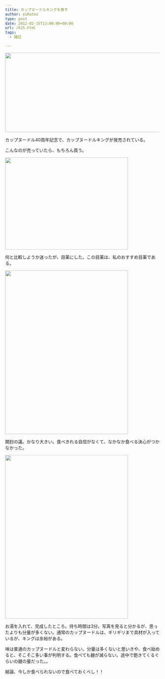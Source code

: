 ```yaml
---
title: カップヌードルキングを食す
author: eiKatou
type: post
date: 2012-02-15T13:00:00+00:00
url: /615.html
tags:
  - 雑記

---
```

[<img src="http://eikatou.net/blog/wp-content/uploads/2012/02/201202_cupnoodle0.jpg" alt="" title="201202_cupnoodle0" width="600" height="259" class="alignleft size-full wp-image-616" srcset="/uploads/2012/02/201202_cupnoodle0.jpg 600w, /uploads/2012/02/201202_cupnoodle0-300x129.jpg 300w, /uploads/2012/02/201202_cupnoodle0-500x215.jpg 500w" sizes="(max-width: 600px) 100vw, 600px" />][1]

カップヌードル40周年記念で、カップヌードルキングが発売されている。
  
こんなのが売っていたら、もちろん買う。

<!--more-->

[<img src="http://eikatou.net/blog/wp-content/uploads/2012/02/201202_cupnoodle1.jpg" alt="" title="201202_cupnoodle1" width="400" height="300" class="alignnone size-full wp-image-617" srcset="/uploads/2012/02/201202_cupnoodle1.jpg 400w, /uploads/2012/02/201202_cupnoodle1-300x225.jpg 300w" sizes="(max-width: 400px) 100vw, 400px" />][2]

何と比較しようか迷ったが、目薬にした。この目薬は、私のおすすめ目薬である。

[<img src="http://eikatou.net/blog/wp-content/uploads/2012/02/201202_cupnoodle2.jpg" alt="" title="201202_cupnoodle2" width="400" height="533" class="alignnone size-full wp-image-618" />][3]

開封の議。かなり大きい。食べきれる自信がなくて、なかなか食べる決心がつかなかった。

[<img src="http://eikatou.net/blog/wp-content/uploads/2012/02/201202_cupnoodle3.jpg" alt="" title="201202_cupnoodle3" width="400" height="533" class="alignnone size-full wp-image-619" />][4]

お湯を入れて、完成したところ。待ち時間は3分。写真を見ると分かるが、思ったよりも分量が多くない。通常のカップヌードルは、ギリギリまで具材が入っているが、キングは余裕がある。

味は普通のカップヌードルと変わらない。分量は多くないと思いきや、食べ始めると、そこそこ多い事が判明する。食べても麺が減らない。途中で飽きてくるぐらいの麺の量だった。。

結論、今しか食べられないので食べておくべし！！

 [1]: http://www.cupnoodle.jp/product/king/index.html
 [2]: http://eikatou.net/blog/wp-content/uploads/2012/02/201202_cupnoodle1.jpg
 [3]: http://eikatou.net/blog/wp-content/uploads/2012/02/201202_cupnoodle2.jpg
 [4]: http://eikatou.net/blog/wp-content/uploads/2012/02/201202_cupnoodle3.jpg
